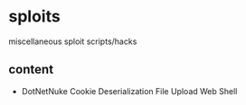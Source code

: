 # sploits

miscellaneous sploit scripts/hacks

## content

- DotNetNuke Cookie Deserialization File Upload Web Shell
